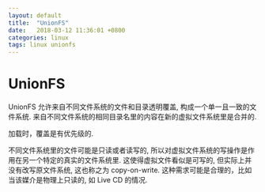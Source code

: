 ```yaml
---
layout: default
title:  "UnionFS"
date:   2018-03-12 11:36:01 +0800
categories: linux
tags: linux unionfs
---
```


# UnionFS

UnionFS 允许来自不同文件系统的文件和目录透明覆盖, 构成一个单一且一致的文件系统. 来自不同文件系统的相同目录名里的内容在新的虚拟文件系统里是合并的.

加载时，覆盖是有优先级的.

不同文件系统里的文件可能是只读或者读写的,  所以对虚拟文件系统的写操作是作用在另一个特定的真实的文件系统里. 这使得虚拟文件看似是可写的, 但实际上并没有改写原文件系统, 这也称之为 copy-on-write. 这种需求可能是合理的，比如当该媒介是物理上只读的, 如 Live CD 的情况.
